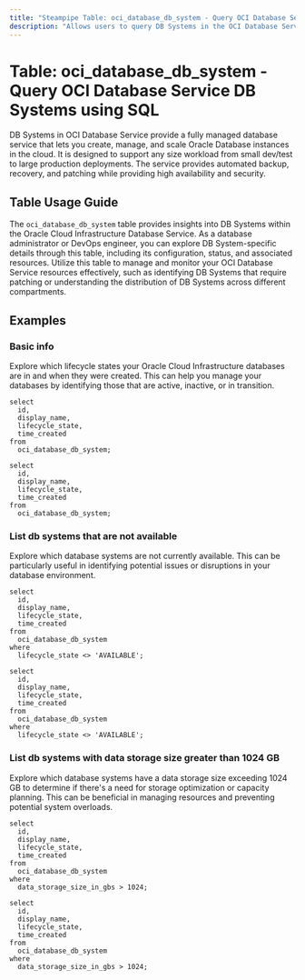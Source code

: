 ```yaml
---
title: "Steampipe Table: oci_database_db_system - Query OCI Database Service DB Systems using SQL"
description: "Allows users to query DB Systems in the OCI Database Service."
---
```


# Table: oci_database_db_system - Query OCI Database Service DB Systems using SQL

DB Systems in OCI Database Service provide a fully managed database service that lets you create, manage, and scale Oracle Database instances in the cloud. It is designed to support any size workload from small dev/test to large production deployments. The service provides automated backup, recovery, and patching while providing high availability and security.

## Table Usage Guide

The `oci_database_db_system` table provides insights into DB Systems within the Oracle Cloud Infrastructure Database Service. As a database administrator or DevOps engineer, you can explore DB System-specific details through this table, including its configuration, status, and associated resources. Utilize this table to manage and monitor your OCI Database Service resources effectively, such as identifying DB Systems that require patching or understanding the distribution of DB Systems across different compartments.

## Examples

### Basic info
Explore which lifecycle states your Oracle Cloud Infrastructure databases are in and when they were created. This can help you manage your databases by identifying those that are active, inactive, or in transition.

```sql+postgres
select
  id,
  display_name,
  lifecycle_state,
  time_created
from
  oci_database_db_system;
```

```sql+sqlite
select
  id,
  display_name,
  lifecycle_state,
  time_created
from
  oci_database_db_system;
```

### List db systems that are not available
Explore which database systems are not currently available. This can be particularly useful in identifying potential issues or disruptions in your database environment.

```sql+postgres
select
  id,
  display_name,
  lifecycle_state,
  time_created
from
  oci_database_db_system
where
  lifecycle_state <> 'AVAILABLE';
```

```sql+sqlite
select
  id,
  display_name,
  lifecycle_state,
  time_created
from
  oci_database_db_system
where
  lifecycle_state <> 'AVAILABLE';
```

### List db systems with data storage size greater than 1024 GB
Explore which database systems have a data storage size exceeding 1024 GB to determine if there's a need for storage optimization or capacity planning. This can be beneficial in managing resources and preventing potential system overloads.

```sql+postgres
select
  id,
  display_name,
  lifecycle_state,
  time_created
from
  oci_database_db_system
where
  data_storage_size_in_gbs > 1024;
```

```sql+sqlite
select
  id,
  display_name,
  lifecycle_state,
  time_created
from
  oci_database_db_system
where
  data_storage_size_in_gbs > 1024;
```